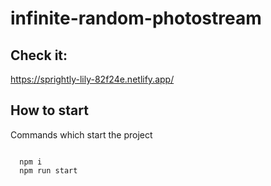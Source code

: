 # infinite-random-photostream


## Check it:
https://sprightly-lily-82f24e.netlify.app/

## How to start
Commands which start the project
````angular2html

  npm i 
  npm run start

````

